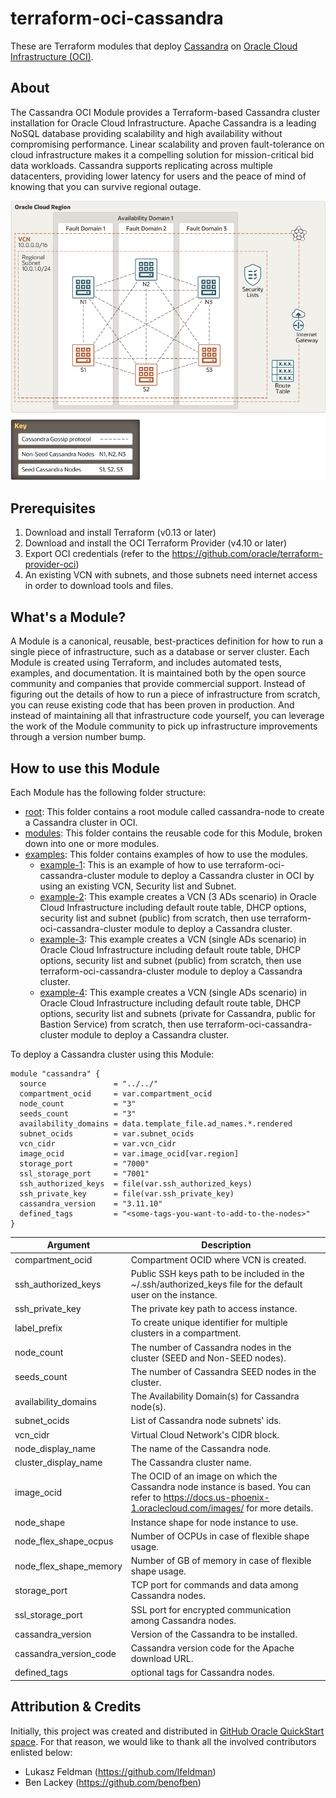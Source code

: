 # terraform-oci-cassandra
These are Terraform modules that deploy [Cassandra](http://cassandra.apache.org/) on [Oracle Cloud Infrastructure (OCI)](https://cloud.oracle.com/en_US/cloud-infrastructure).

## About
The Cassandra OCI Module provides a Terraform-based Cassandra cluster installation for Oracle Cloud Infrastructure. Apache Cassandra is a leading NoSQL database providing scalability and high availability without compromising performance. Linear scalability and proven fault-tolerance on cloud infrastructure makes it a compelling solution for mission-critical bid data workloads. Cassandra supports replicating across multiple datacenters, providing lower latency for users and the peace of mind of knowing that you can survive regional outage.

![Cassandra cluster architecture](images/architecture.png)

## Prerequisites
1. Download and install Terraform (v0.13 or later)
2. Download and install the OCI Terraform Provider (v4.10 or later)
3. Export OCI credentials (refer to the https://github.com/oracle/terraform-provider-oci)
4. An existing VCN with subnets, and those subnets need internet access in order to download tools and files.

## What's a Module?
A Module is a canonical, reusable, best-practices definition for how to run a single piece of infrastructure, such as a database or server cluster. Each Module is created using Terraform, and includes automated tests, examples, and documentation. It is maintained both by the open source community and companies that provide commercial support.
Instead of figuring out the details of how to run a piece of infrastructure from scratch, you can reuse existing code that has been proven in production. And instead of maintaining all that infrastructure code yourself, you can leverage the work of the Module community to pick up infrastructure improvements through a version number bump.

## How to use this Module
Each Module has the following folder structure:
* [root](): This folder contains a root module called cassandra-node to create a Cassandra cluster in OCI.
* [modules](): This folder contains the reusable code for this Module, broken down into one or more modules.
* [examples](): This folder contains examples of how to use the modules.
  - [example-1](examples/example-1): This is an example of how to use terraform-oci-cassandra-cluster module to deploy a Cassandra cluster in OCI by using an existing VCN, Security list and Subnet.
  - [example-2](examples/example-2): This example creates a VCN (3 ADs scenario) in Oracle Cloud Infrastructure including default route table, DHCP options, security list and subnet (public) from scratch, then use terraform-oci-cassandra-cluster module to deploy a Cassandra cluster.
  - [example-3](examples/example-3): This example creates a VCN (single ADs scenario) in Oracle Cloud Infrastructure including default route table, DHCP options, security list and subnet (public) from scratch, then use terraform-oci-cassandra-cluster module to deploy a Cassandra cluster.
  - [example-4](examples/example-4): This example creates a VCN (single ADs scenario) in Oracle Cloud Infrastructure including default route table, DHCP options, security list and subnets (private for Cassandra, public for Bastion Service) from scratch, then use terraform-oci-cassandra-cluster module to deploy a Cassandra cluster.

To deploy a Cassandra cluster using this Module:

```hcl
module "cassandra" {
  source               = "../../"
  compartment_ocid     = var.compartment_ocid
  node_count           = "3"
  seeds_count          = "3"
  availability_domains = data.template_file.ad_names.*.rendered
  subnet_ocids         = var.subnet_ocids
  vcn_cidr             = var.vcn_cidr
  image_ocid           = var.image_ocid[var.region]
  storage_port         = "7000"
  ssl_storage_port     = "7001"
  ssh_authorized_keys  = file(var.ssh_authorized_keys)
  ssh_private_key      = file(var.ssh_private_key)
  cassandra_version    = "3.11.10"
  defined_tags         = "<some-tags-you-want-to-add-to-the-nodes>"
}

```

Argument | Description
--- | ---
compartment_ocid | Compartment OCID where VCN is created.
ssh_authorized_keys | Public SSH keys path to be included in the ~/.ssh/authorized_keys file for the default user on the instance.
ssh_private_key | The private key path to access instance.
label_prefix | To create unique identifier for multiple clusters in a compartment.
node_count | The number of Cassandra nodes in the cluster (SEED and Non-SEED nodes).
seeds_count  | The number of Cassandra SEED nodes in the cluster.
availability_domains | The Availability Domain(s) for Cassandra node(s).
subnet_ocids | List of Cassandra node subnets' ids.
vcn_cidr | Virtual Cloud Network's CIDR block.
node_display_name | The name of the Cassandra node.
cluster_display_name | The Cassandra cluster name.
image_ocid | The OCID of an image on which the Cassandra node instance is based. You can refer to https://docs.us-phoenix-1.oraclecloud.com/images/ for more details.
node_shape | Instance shape for node instance to use.
node_flex_shape_ocpus | Number of OCPUs in case of flexible shape usage.
node_flex_shape_memory | Number of GB of memory in case of flexible shape usage.
storage_port | TCP port for commands and data among Cassandra nodes.
ssl_storage_port | SSL port for encrypted communication among Cassandra nodes.
cassandra_version | Version of the Cassandra to be installed.
cassandra_version_code | Cassandra version code for the Apache download URL.
defined_tags | optional tags for Cassandra nodes.
  
## Attribution & Credits
Initially, this project was created and distributed in [GitHub Oracle QuickStart space](https://github.com/oracle-quickstart). For that reason, we would like to thank all the involved contributors enlisted below:
- Lukasz Feldman (https://github.com/lfeldman)
- Ben Lackey (https://github.com/benofben)